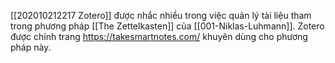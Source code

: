 [[202010212217 Zotero]] được nhắc nhiều trong việc quản lý tài liệu tham trong phương pháp [[The Zettelkasten]]  của [[001-Niklas-Luhmann]]. Zotero được chính trang https://takesmartnotes.com/ khuyên dùng cho phương pháp này.